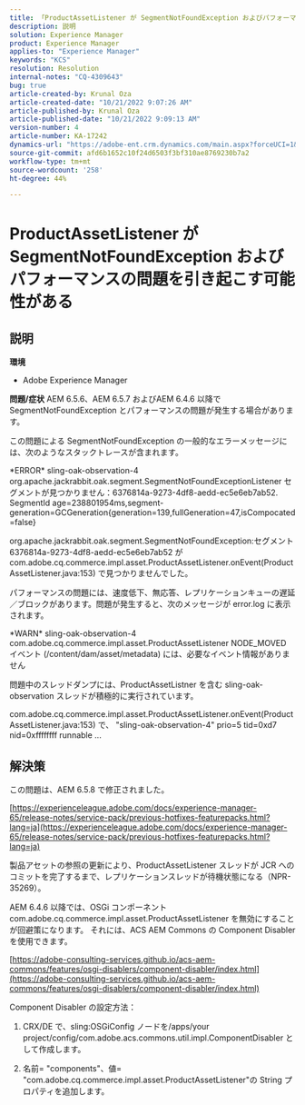```yaml
---
title: 「ProductAssetListener が SegmentNotFoundException およびパフォーマンスの問題を引き起こす可能性がある」
description: 説明
solution: Experience Manager
product: Experience Manager
applies-to: "Experience Manager"
keywords: "KCS"
resolution: Resolution
internal-notes: "CQ-4309643"
bug: true
article-created-by: Krunal Oza
article-created-date: "10/21/2022 9:07:26 AM"
article-published-by: Krunal Oza
article-published-date: "10/21/2022 9:09:13 AM"
version-number: 4
article-number: KA-17242
dynamics-url: "https://adobe-ent.crm.dynamics.com/main.aspx?forceUCI=1&pagetype=entityrecord&etn=knowledgearticle&id=f9b60fc7-1f51-ed11-bba2-0022480867fb"
source-git-commit: afd6b1652c10f24d6503f3bf310ae8769230b7a2
workflow-type: tm+mt
source-wordcount: '258'
ht-degree: 44%

---
```


# ProductAssetListener が SegmentNotFoundException およびパフォーマンスの問題を引き起こす可能性がある

## 説明

<b>環境</b>
- Adobe Experience Manager



<b>問題/症状</b>
AEM 6.5.6、AEM 6.5.7 およびAEM 6.4.6 以降で SegmentNotFoundException とパフォーマンスの問題が発生する場合があります。



この問題による SegmentNotFoundException の一般的なエラーメッセージには、次のようなスタックトレースが含まれます。

\*ERROR\* sling-oak-observation-4 org.apache.jackrabbit.oak.segment.SegmentNotFoundExceptionListener セグメントが見つかりません：6376814a-9273-4df8-aedd-ec5e6eb7ab52. SegmentId age=238801954ms,segment-generation=GCGeneration{generation=139,fullGeneration=47,isCompocated=false}

org.apache.jackrabbit.oak.segment.SegmentNotFoundException:セグメント6376814a-9273-4df8-aedd-ec5e6eb7ab52 がcom.adobe.cq.commerce.impl.asset.ProductAssetListener.onEvent(ProductAssetListener.java:153) で見つかりませんでした。



パフォーマンスの問題には、速度低下、無応答、レプリケーションキューの遅延／ブロックがあります。問題が発生すると、次のメッセージが error.log に表示されます。

\*WARN\* sling-oak-observation-4 com.adobe.cq.commerce.impl.asset.ProductAssetListener NODE_MOVED イベント (/content/dam/asset/metadata) には、必要なイベント情報がありません



問題中のスレッドダンプには、ProductAssetListner を含む sling-oak-observation スレッドが積極的に実行されています。

com.adobe.cq.commerce.impl.asset.ProductAssetListener.onEvent(ProductAssetListener.java:153) で、 &quot;sling-oak-observation-4&quot; prio=5 tid=0xd7 nid=0xffffffff runnable ...


## 解決策


この問題は、AEM 6.5.8 で修正されました。

[https://experienceleague.adobe.com/docs/experience-manager-65/release-notes/service-pack/previous-hotfixes-featurepacks.html?lang=ja](https://experienceleague.adobe.com/docs/experience-manager-65/release-notes/service-pack/previous-hotfixes-featurepacks.html?lang=ja)

製品アセットの参照の更新により、ProductAssetListener スレッドが JCR へのコミットを完了するまで、レプリケーションスレッドが待機状態になる（NPR-35269）。



AEM 6.4.6 以降では、OSGi コンポーネントcom.adobe.cq.commerce.impl.asset.ProductAssetListener を無効にすることが回避策になります。 それには、ACS AEM Commons の Component Disabler を使用できます。

[https://adobe-consulting-services.github.io/acs-aem-commons/features/osgi-disablers/component-disabler/index.html](https://adobe-consulting-services.github.io/acs-aem-commons/features/osgi-disablers/component-disabler/index.html)



Component Disabler の設定方法：

1. CRX/DE で、sling:OSGiConfig ノードを/apps/your project/config/com.adobe.acs.commons.util.impl.ComponentDisabler として作成します。

2. 名前= &quot;components&quot;、値= &quot;com.adobe.cq.commerce.impl.asset.ProductAssetListener&quot;の String プロパティを追加します。
